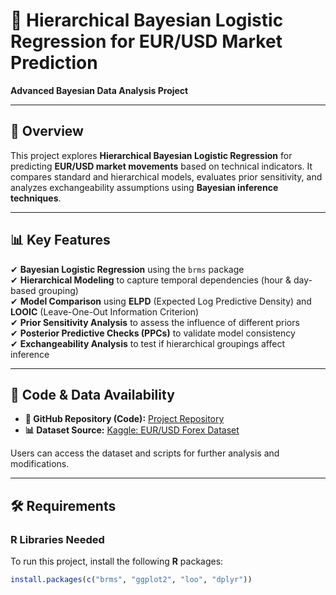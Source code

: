 # 📌 Hierarchical Bayesian Logistic Regression for EUR/USD Market Prediction
**Advanced Bayesian Data Analysis Project**

---

## 📖 Overview
This project explores **Hierarchical Bayesian Logistic Regression** for predicting **EUR/USD market movements** based on technical indicators. It compares standard and hierarchical models, evaluates prior sensitivity, and analyzes exchangeability assumptions using **Bayesian inference techniques**.

---

## 📊 Key Features
✔ **Bayesian Logistic Regression** using the `brms` package  
✔ **Hierarchical Modeling** to capture temporal dependencies (hour & day-based grouping)  
✔ **Model Comparison** using **ELPD** (Expected Log Predictive Density) and **LOOIC** (Leave-One-Out Information Criterion)  
✔ **Prior Sensitivity Analysis** to assess the influence of different priors  
✔ **Posterior Predictive Checks (PPCs)** to validate model consistency  
✔ **Exchangeability Analysis** to test if hierarchical groupings affect inference  

---

## 📎 Code & Data Availability
- **📂 GitHub Repository (Code):** [Project Repository](https://github.com/apumrk/abda-project)
- **📊 Dataset Source:** [Kaggle: EUR/USD Forex Dataset](https://www.kaggle.com/datasets/rsalaschile/forex-eurusd-dataset)

Users can access the dataset and scripts for further analysis and modifications.

---

## 🛠 Requirements
### **R Libraries Needed**
To run this project, install the following **R** packages:
```r
install.packages(c("brms", "ggplot2", "loo", "dplyr"))
